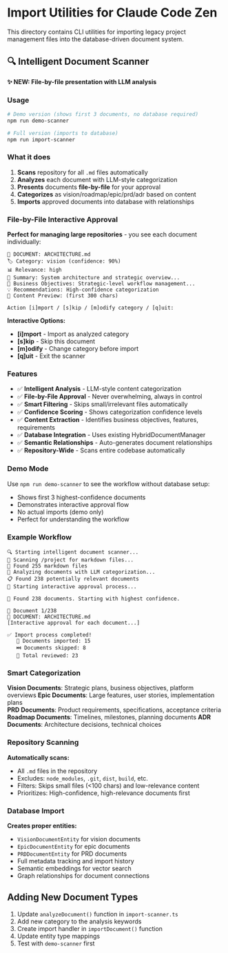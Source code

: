 # Import Utilities for Claude Code Zen

This directory contains CLI utilities for importing legacy project management files into the database-driven document system.

## 🔍 Intelligent Document Scanner

**✨ NEW: File-by-file presentation with LLM analysis**

### Usage

```bash
# Demo version (shows first 3 documents, no database required)
npm run demo-scanner

# Full version (imports to database)
npm run import-scanner
```

### What it does

1. **Scans** repository for all `.md` files automatically
2. **Analyzes** each document with LLM-style categorization  
3. **Presents** documents **file-by-file** for your approval
4. **Categorizes** as vision/roadmap/epic/prd/adr based on content
5. **Imports** approved documents into database with relationships

### File-by-File Interactive Approval

**Perfect for managing large repositories** - you see each document individually:

```
📄 DOCUMENT: ARCHITECTURE.md
🏷️ Category: vision (confidence: 90%)
📊 Relevance: high
💭 Summary: System architecture and strategic overview...
🎯 Business Objectives: Strategic-level workflow management...
💡 Recommendations: High-confidence categorization
📖 Content Preview: (first 300 chars)

Action [i]mport / [s]kip / [m]odify category / [q]uit:
```

**Interactive Options:**
- **[i]mport** - Import as analyzed category
- **[s]kip** - Skip this document  
- **[m]odify** - Change category before import
- **[q]uit** - Exit the scanner

### Features

- ✅ **Intelligent Analysis** - LLM-style content categorization
- ✅ **File-by-File Approval** - Never overwhelming, always in control
- ✅ **Smart Filtering** - Skips small/irrelevant files automatically
- ✅ **Confidence Scoring** - Shows categorization confidence levels
- ✅ **Content Extraction** - Identifies business objectives, features, requirements
- ✅ **Database Integration** - Uses existing HybridDocumentManager
- ✅ **Semantic Relationships** - Auto-generates document relationships
- ✅ **Repository-Wide** - Scans entire codebase automatically

### Demo Mode

Use `npm run demo-scanner` to see the workflow without database setup:

- Shows first 3 highest-confidence documents
- Demonstrates interactive approval flow
- No actual imports (demo only)
- Perfect for understanding the workflow

### Example Workflow

```
🔍 Starting intelligent document scanner...
📂 Scanning /project for markdown files...
📄 Found 255 markdown files
🧠 Analyzing documents with LLM categorization...
📋 Found 238 potentially relevant documents
👥 Starting interactive approval process...

🎯 Found 238 documents. Starting with highest confidence.

📑 Document 1/238
📄 DOCUMENT: ARCHITECTURE.md
[Interactive approval for each document...]

✅ Import process completed!
   📄 Documents imported: 15
   ⏭️ Documents skipped: 8  
   🎯 Total reviewed: 23
```

### Smart Categorization

**Vision Documents**: Strategic plans, business objectives, platform overviews
**Epic Documents**: Large features, user stories, implementation plans  
**PRD Documents**: Product requirements, specifications, acceptance criteria
**Roadmap Documents**: Timelines, milestones, planning documents
**ADR Documents**: Architecture decisions, technical choices

### Repository Scanning

**Automatically scans:**
- All `.md` files in the repository
- Excludes: `node_modules`, `.git`, `dist`, `build`, etc.
- Filters: Skips small files (<100 chars) and low-relevance content
- Prioritizes: High-confidence, high-relevance documents first

### Database Import

**Creates proper entities:**
- `VisionDocumentEntity` for vision documents
- `EpicDocumentEntity` for epic documents  
- `PRDDocumentEntity` for PRD documents
- Full metadata tracking and import history
- Semantic embeddings for vector search
- Graph relationships for document connections

## Adding New Document Types

1. Update `analyzeDocument()` function in `import-scanner.ts`
2. Add new category to the analysis keywords
3. Create import handler in `importDocument()` function
4. Update entity type mappings
5. Test with `demo-scanner` first